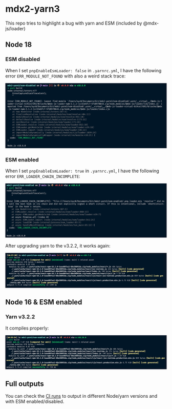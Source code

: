 # mdx2-yarn3

This repo tries to highlight a bug with yarn and ESM (included by @mdx-js/loader)

## Node 18

### ESM disabled

When I set `pnpEnableEsmLoader: false` in `.yarnrc.yml`, I have the following error `ERR_MODULE_NOT_FOUND` with also a weird stack trace:

![ERR_MODULE_NOT_FOUND](public/node-18-esm-disabled.png)

### ESM enabled

When I set `pnpEnableEsmLoader: true` in `.yarnrc.yml`, I have the following error `ERR_LOADER_CHAIN_INCOMPLETE`:

![ERR_LOADER_CHAIN_INCOMPLETE](public/node-18-yarn-3-2-1-esm-enabled.png)

After upgrading yarn to the v3.2.2, it works again:

![it compiles with node 18 and yarn v3.2.2](public/node-18-yarn-3-2-2-esm-enabled.png)

## Node 16 & ESM enabled

### Yarn v3.2.2

It compiles properly:

![it compiles with node 16 and yarn v3.2.2](public/node-16-yarn-3-2-2-esm-enabled.png)

## Full outputs

You can check the [CI runs](https://github.com/Ayc0/mdx2-yarn3/runs/7688799378) to output in different Node/yarn versions and with ESM enabled/disabled.

